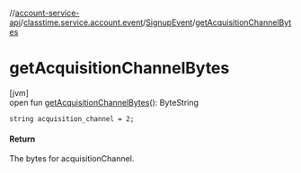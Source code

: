 //[account-service-api](../../../index.md)/[classtime.service.account.event](../index.md)/[SignupEvent](index.md)/[getAcquisitionChannelBytes](get-acquisition-channel-bytes.md)

# getAcquisitionChannelBytes

[jvm]\
open fun [getAcquisitionChannelBytes](get-acquisition-channel-bytes.md)(): ByteString

`string acquisition_channel = 2;`

#### Return

The bytes for acquisitionChannel.
